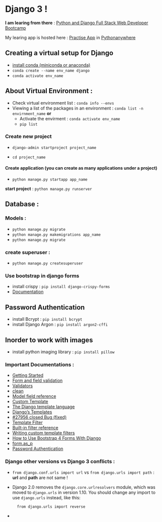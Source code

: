 # Django 3 !
**I am learing from there** : 
[Python and Django Full Stack Web Developer Bootcamp](https://www.udemy.com/course/python-and-django-full-stack-web-developer-bootcamp/)


My learing app is hosted here : [Practise App](http://jspw.pythonanywhere.com/) in [Pythonanywhere](pythonanywhere.com)

## Creating a virtual setup for Django
- [install conda (miniconda or anaconda)](https://conda.io/projects/conda/en/latest/user-guide/install/linux.html)
- `conda create --name env_name django`
- `conda activate env_name`

## About Virtual Environment :
- Check virtual environment list : `conda info --envs`
- Viewing a list of the packages in an environment : `conda list -n envirnment_name` 
  **or**
  - Activate the envirment : `conda activate env_name`
  - `pip list`

### Create new project 
- `django-admin startproject project_name`

- `cd project_name`

#### Create application (you can create as many applications under a project)
  
- `python manage.py startapp app_name`

 **start project** : `python manage.py runserver`


 ## Database :
### Models :
- `python manage.py migrate`
- `python manage.py makemigrations app_name`
- `python manage.py migrate`

### create superuser :
- `python manage.py createsuperuser`


### Use bootstrap in django forms

- install crispy : `pip
 install django-crispy-forms`
- [Documentation](https://simpleisbetterthancomplex.com/tutorial/2018/08/13/how-to-use-bootstrap-4-forms-with-django.html) 

## Password Authentication 
- install Bcrypt : `pip install bcrypt`
- install Django Argon : `pip install argon2-cffi`

## Inorder to work with images 
- install python imaging library : `pip install pillow`

 ### Important Documentations :
- [Getting Started](https://docs.djangoproject.com/en/3.0/)
- [Form and field validation](https://docs.djangoproject.com/en/3.0/ref/forms/validation/?fbclid=IwAR31WkOA0nKRSUIJ9mCU3MnkF7d_jwIMZstbA6tEeo-j2A6ISz-Pk0NS_no)
- [Validators](https://docs.djangoproject.com/en/3.0/ref/validators/)
- [clean](https://kite.com/python/docs/django.db.models.Model.clean)
- [Model field reference](https://docs.djangoproject.com/en/3.0/ref/models/fields/)
- [Custom Template](https://docs.djangoproject.com/en/1.11/howto/custom-template-tags/)
- [The Django template language](https://docs.djangoproject.com/en/3.0/ref/templates/language/)
- [Django’s Templates](https://djangobook.com/mdj2-django-templates/)
- [#27956 closed Bug (fixed)](https://code.djangoproject.com/ticket/27956)
- [Template Filter](https://docs.djangoproject.com/en/3.0/topics/templates/#filters)
- [Built-in filter reference](https://docs.djangoproject.com/en/3.0/ref/templates/builtins/#ref-templates-builtins-filters)
- [Writing custom template filters](https://docs.djangoproject.com/en/3.0/howto/custom-template-tags/#howto-writing-custom-template-filters)
- [How to Use Bootstrap 4 Forms With Django](https://simpleisbetterthancomplex.com/tutorial/2018/08/13/how-to-use-bootstrap-4-forms-with-django.html)
- [form.as_p](https://teamtreehouse.com/community/what-is-advantage-of-formasp)
- [Password Authentication](https://docs.djangoproject.com/en/3.0/topics/auth/passwords/)



### Django other versions vs Django 3 conflicts :

- `from django.conf.urls import url` vs `from django.urls import path` : **url** and **path** are not same !
- Django 2.0 removes the `django.core.urlresolvers` module, which was moved to `django.urls` in version 1.10. You should change any import to use `django.urls` instead, like this:
  
        from django.urls import reverse


- 